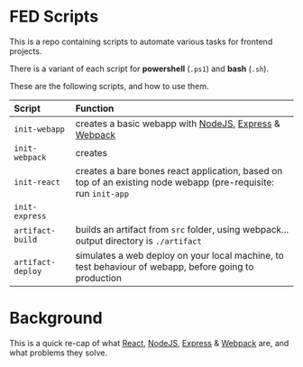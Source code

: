 # FED Scripts

This is a repo containing scripts to automate various tasks for frontend projects.

There is a variant of each script for **powershell** (`.ps1`) and **bash** (`.sh`).

These are the following scripts, and how to use them.

|Script|Function|
|:-----|:-------|
|`init-webapp`|creates a basic webapp with [NodeJS](https://nodejs.org/en/), [Express](https://expressjs.com/) & [Webpack](https://webpack.js.org/)|
|`init-webpack`|creates|
|`init-react`|creates a bare bones react application, based on top of an existing node webapp (pre-requisite: run `init-app`|
|`init-express`||
|`artifact-build`|builds an artifact from `src` folder, using webpack... output directory is `./artifact`|
|`artifact-deploy`|simulates a web deploy on your local machine, to test behaviour of webapp, before going to production|

# Background

This is a quick re-cap of what [React](https://facebook.github.io/react/), [NodeJS](https://nodejs.org/en/), [Express](https://expressjs.com/) & [Webpack](https://webpack.js.org/) are, and what problems they solve.